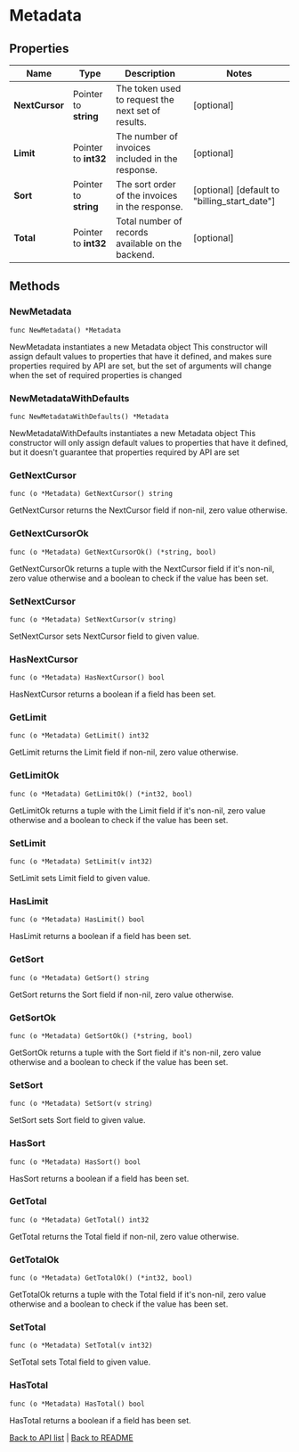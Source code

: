# Metadata

## Properties

Name | Type | Description | Notes
------------ | ------------- | ------------- | -------------
**NextCursor** | Pointer to **string** | The token used to request the next set of results. | [optional] 
**Limit** | Pointer to **int32** | The number of invoices included in the response. | [optional] 
**Sort** | Pointer to **string** | The sort order of the invoices in the response. | [optional] [default to "billing_start_date"]
**Total** | Pointer to **int32** | Total number of records available on the backend. | [optional] 

## Methods

### NewMetadata

`func NewMetadata() *Metadata`

NewMetadata instantiates a new Metadata object
This constructor will assign default values to properties that have it defined,
and makes sure properties required by API are set, but the set of arguments
will change when the set of required properties is changed

### NewMetadataWithDefaults

`func NewMetadataWithDefaults() *Metadata`

NewMetadataWithDefaults instantiates a new Metadata object
This constructor will only assign default values to properties that have it defined,
but it doesn't guarantee that properties required by API are set

### GetNextCursor

`func (o *Metadata) GetNextCursor() string`

GetNextCursor returns the NextCursor field if non-nil, zero value otherwise.

### GetNextCursorOk

`func (o *Metadata) GetNextCursorOk() (*string, bool)`

GetNextCursorOk returns a tuple with the NextCursor field if it's non-nil, zero value otherwise
and a boolean to check if the value has been set.

### SetNextCursor

`func (o *Metadata) SetNextCursor(v string)`

SetNextCursor sets NextCursor field to given value.

### HasNextCursor

`func (o *Metadata) HasNextCursor() bool`

HasNextCursor returns a boolean if a field has been set.

### GetLimit

`func (o *Metadata) GetLimit() int32`

GetLimit returns the Limit field if non-nil, zero value otherwise.

### GetLimitOk

`func (o *Metadata) GetLimitOk() (*int32, bool)`

GetLimitOk returns a tuple with the Limit field if it's non-nil, zero value otherwise
and a boolean to check if the value has been set.

### SetLimit

`func (o *Metadata) SetLimit(v int32)`

SetLimit sets Limit field to given value.

### HasLimit

`func (o *Metadata) HasLimit() bool`

HasLimit returns a boolean if a field has been set.

### GetSort

`func (o *Metadata) GetSort() string`

GetSort returns the Sort field if non-nil, zero value otherwise.

### GetSortOk

`func (o *Metadata) GetSortOk() (*string, bool)`

GetSortOk returns a tuple with the Sort field if it's non-nil, zero value otherwise
and a boolean to check if the value has been set.

### SetSort

`func (o *Metadata) SetSort(v string)`

SetSort sets Sort field to given value.

### HasSort

`func (o *Metadata) HasSort() bool`

HasSort returns a boolean if a field has been set.

### GetTotal

`func (o *Metadata) GetTotal() int32`

GetTotal returns the Total field if non-nil, zero value otherwise.

### GetTotalOk

`func (o *Metadata) GetTotalOk() (*int32, bool)`

GetTotalOk returns a tuple with the Total field if it's non-nil, zero value otherwise
and a boolean to check if the value has been set.

### SetTotal

`func (o *Metadata) SetTotal(v int32)`

SetTotal sets Total field to given value.

### HasTotal

`func (o *Metadata) HasTotal() bool`

HasTotal returns a boolean if a field has been set.


[Back to API list](../README.md#documentation-for-api-endpoints) | [Back to README](../README.md)
